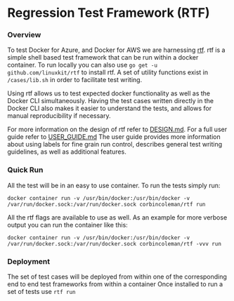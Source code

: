 # Regression Test Framework (RTF)

### Overview
To test Docker for Azure, and Docker for AWS we are harnessing [rtf](https://github.com/linuxkit/rtf).
rtf is a simple shell based test framework that can be run within a docker container. To run locally you can
also use `go get -u github.com/linuxkit/rtf` to install rtf. A set of utility functions exist in `/cases/lib.sh` in
order to facilitate test writing.

Using rtf allows us to test expected docker functionality as well as the Docker CLI simultaneously.
Having the test cases written directly in the Docker CLI also makes it easier to understand the tests, and 
allows for manual reproducibility if necessary.

For more information on the design of rtf refer to [DESIGN.md](https://github.com/linuxkit/rtf/blob/master/docs/DESIGN.md).
For a full user guide refer to [USER_GUIDE.md](https://github.com/linuxkit/rtf/blob/master/docs/USER_GUIDE.md)
The user guide provides more information about using labels for fine grain run control, describes general test writing guidelines, as well as additional features. 

### Quick Run

All the test will be in an easy to use container. To run the tests simply run:
```
docker container run -v /usr/bin/docker:/usr/bin/docker -v /var/run/docker.sock:/var/run/docker.sock corbincoleman/rtf run
```
All the rtf flags are available to use as well. As an example for more verbose output you can run the container like this:
```
docker container run -v /usr/bin/docker:/usr/bin/docker -v /var/run/docker.sock:/var/run/docker.sock corbincoleman/rtf -vvv run
```

### Deployment
The set of test cases will be deployed from within one of the corresponding end to end test frameworks from within a container 
Once installed to run a set of tests use `rtf run`

